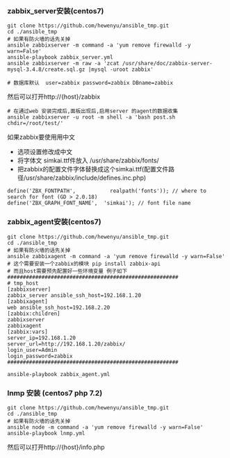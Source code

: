 ### zabbix_server安装(centos7)

```shell
git clone https://github.com/hewenyu/ansible_tmp.git
cd ./ansible_tmp
# 如果有防火墙的话先关掉
ansible zabbixserver -m command -a 'yum remove firewalld -y warn=False'
ansible-playbook zabbix_server.yml
ansible zabbixserver -m raw -a 'zcat /usr/share/doc/zabbix-server-mysql-3.4.8/create.sql.gz |mysql -uroot zabbix'

# 数据库默认  user=zabbix password=zabbix DBname=zabbix
```
然后可以打开http://{host}/zabbix


```shell
# 在通过web 安装完成后,面板出现后,启用server 的agent的数据收集
ansible zabbixserver -u root -m shell -a 'bash post.sh  chdir=/root/test/'
```
如果zabbix要使用用中文
* 选项设置修改成中文
* 将字体文 simkai.ttf件放入 /usr/share/zabbix/fonts/
* 把zabbix的配置文件字体替换成这个simkai.ttf(配置文件路径/usr/share/zabbix/include/defines.inc.php)

```shell
define('ZBX_FONTPATH',           realpath('fonts')); // where to search for font (GD > 2.0.18)
define('ZBX_GRAPH_FONT_NAME',  'simkai'); // font file name
```

### zabbix_agent安装(centos7)
```shell
git clone https://github.com/hewenyu/ansible_tmp.git
cd ./ansible_tmp
# 如果有防火墙的话先关掉
ansible zabbixagent -m command -a 'yum remove firewalld -y warn=False'
# 这个需要安装一个zabbix的模块 pip install zabbix-api
# 而且host需要预先配置好一些环境变量 例子如下
#######################################################
# tmp_host
[zabbixserver]
zabbix_server ansible_ssh_host=192.168.1.20
[zabbixagent]
web ansible_ssh_host=192.168.2.20
[zabbix:children]
zabbixserver
zabbixagent
[zabbix:vars]
server_ip=192.168.1.20
server_url=http://192.168.1.20/zabbix/
login_user=Admin
login_password=zabbix
#######################################################

ansible-playbook zabbix_agent.yml
```


### lnmp 安装 (centos7 php 7.2) 

```shell
git clone https://github.com/hewenyu/ansible_tmp.git
cd ./ansible_tmp
# 如果有防火墙的话先关掉
ansible node -m command -a 'yum remove firewalld -y warn=False'
ansible-playbook lnmp.yml
```
然后可以打开http://{host}/info.php